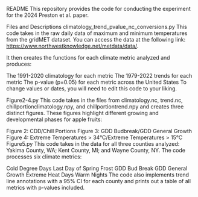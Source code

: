 README
This repository provides the code for conducting the experiment for the 2024 Preston et al. paper.

Files and Descriptions
climatology_trend_pvalue_nc_conversions.py
This code takes in the raw daily data of maximum and minimum temperatures from the gridMET dataset. You can access the data at the following link: https://www.northwestknowledge.net/metdata/data/.

It then creates the functions for each climate metric analyzed and produces:

The 1991-2020 climatology for each metric
The 1979-2022 trends for each metric
The p-value (p=0.05) for each metric across the United States
To change values or dates, you will need to edit this code to your liking.

Figure2-4.py
This code takes in the files from climatology.nc, trend.nc, chillportionclimatology.npy, and chillportiontrend.npy and creates three distinct figures. These figures highlight different growing and developmental phases for apple fruits:

Figure 2: CDD/Chill Portions
Figure 3: GDD Budbreak/GDD General Growth
Figure 4: Extreme Temperatures > 34°C/Extreme Temperatures > 15°C
Figure5.py
This code takes in the data for all three counties analyzed: Yakima County, WA; Kent County, MI; and Wayne County, NY. The code processes six climate metrics:

Cold Degree Days
Last Day of Spring Frost
GDD Bud Break
GDD General Growth
Extreme Heat Days
Warm Nights
The code also implements trend line annotations with a 95% CI for each county and prints out a table of all metrics with p-values included.
